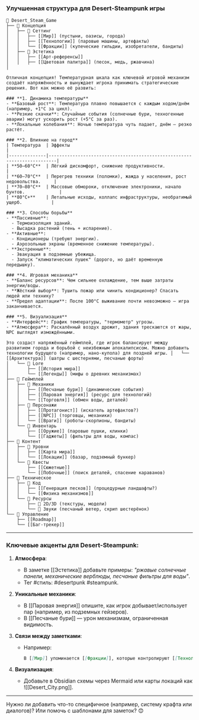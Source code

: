 ### **Улучшенная структура для Desert-Steampunk игры**
```
📁 Desert_Steam_Game  
├── 📁 Концепция  
│   ├── 📁 Сеттинг  
│   │   ├── [[Мир]] (пустыни, оазисы, города)  
│   │   ├── [[Технологии]] (паровые машины, артефакты)  
│   │   └── [[Фракции]] (купеческие гильдии, изобретатели, бандиты)  
│   ├── 📁 Эстетика  
│   │   ├── [[Арт-референсы]]  
│   │   ├── [[Цветовая палитра]] (песок, медь, ржавчина)  
│  

Отличная концепция! Температурная шкала как ключевой игровой механизм создаёт напряжённость и вынуждает игрока принимать стратегические решения. Вот как можно её развить:  

### **1. Динамика температуры**  
- **Базовый рост**: Температура плавно повышается с каждым ходом/днём (например, +1°C за цикл).  
- **Резкие скачки**: Случайные события (солнечные бури, техногенные аварии) могут ускорить рост (+5°C за раз).  
- **Локальные колебания**: Ночью температура чуть падает, днём — резко растёт.  

### **2. Влияние на город**  
| Температура  | Эффекты                                                                 |
|--------------|-------------------------------------------------------------------------|
| **50–60°C**  | Лёгкий дискомфорт, снижение продуктивности.                            |
| **60–70°C**  | Перегрев техники (поломки), жажда у населения, рост недовольства.     |
| **70–80°C**  | Массовые обмороки, отключение электроники, начало бунтов.             |
| **80°C+**    | Летальные исходы, коллапс инфраструктуры, необратимый ущерб.           |

### **3. Способы борьбы**  
- **Пассивные**:  
  - Термоизоляция зданий.  
  - Высадка растений (тень + испарение).  
- **Активные**:  
  - Кондиционеры (требуют энергии).  
  - Аэрозольные экраны (временное снижение температуры).  
- **Экстренные**:  
  - Эвакуация в подземные убежища.  
  - Запуск "климатических пушек" (дорого, но даёт временную передышку).  

### **4. Игровая механика**  
- **Баланс ресурсов**: Чем сильнее охлаждение, тем выше затраты энергии/воды.  
- **Жёсткий выбор**: Тушить пожар или чинить кондиционер? Спасать людей или технику?  
- **Предел адаптации**: После 100°C выживание почти невозможно — игра заканчивается.  

### **5. Визуализация**  
- **Интерфейс**: График температуры, "термометр" угрозы.  
- **Атмосфера**: Раскалённый воздух дрожит, здания трескаются от жары, NPC выглядят измождёнными.  

Это создаст напряжённый геймплей, где игрок балансирует между развитием города и борьбой с неизбежным апокалипсисом. Можно добавить технологии будущего (например, нано-купола) для поздней игры. │   └── [[Архитектура]] (шатры с шестернями, песчаные форты)  
│   └── 📁 Lore  
│       ├── [[История мира]]  
│       └── [[Легенды]] (мифы о древних механизмах)  
├── 📁 Геймплей  
│   ├── 📁 Механики  
│   │   ├── [[Песчаные бури]] (динамические события)  
│   │   ├── [[Паровая энергия]] (ресурс для технологий)  
│   │   └── [[Торговля]] (обмен воды, деталей)  
│   ├── 📁 Персонажи  
│   │   ├── [[Протагонист]] (искатель артефактов?)  
│   │   ├── [[NPC]] (торговцы, механики)  
│   │   └── [[Враги]] (роботы-скорпионы, бандиты)  
│   └── 📁 Инвентарь  
│       ├── [[Оружие]] (паровые пушки, клинки)  
│       └── [[Гаджеты]] (фильтры для воды, компас)  
├── 📁 Контент  
│   ├── 📁 Уровни  
│   │   ├── [[Карта мира]]  
│   │   └── [[Локации]] (базар, подземный бункер)  
│   └── 📁 Квесты  
│       ├── [[Сюжетные]]  
│       └── [[Побочные]] (поиск деталей, спасение караванов)  
├── 📁 Техническое  
│   ├── 📁 Код  
│   │   ├── [[Генерация песков]] (процедурные ландшафты?)  
│   │   └── [[Физика механизмов]]  
│   └── 📁 Ресурсы  
│       ├── 📁 2D/3D (текстуры, модели)  
│       └── 📁 Звуки (песчаный ветер, скрип шестерёнок)  
└── 📁 Управление  
    ├── [[Roadmap]]  
    └── [[Баг-трекер]]  
```

---

### **Ключевые акценты для Desert-Steampunk**:
1. **Атмосфера**:  
   - В заметке [[Эстетика]] добавьте примеры: *"ржавые солнечные панели, механические верблюды, песчаные фильтры для воды"*.  
   - Тег #стиль: #desertpunk #steampunk.

2. **Уникальные механики**:  
   - В [[Паровая энергия]] опишите, как игрок добывает/использует пар (например, из подземных гейзеров).  
   - В [[Песчаные бури]] — урон механизмам, ограниченная видимость.

3. **Связи между заметками**:  
   - Например:  
     ```markdown
     В [[Мир]] упоминается [[Фракции]], которые контролируют [[Технологии]].  
     ```  

4. **Визуализация**:  
   - Добавьте в Obsidian схемы через Mermaid или карты локаций как ![[Desert_City.png]].

---

Нужно ли добавить что-то специфичное (например, систему крафта или диалогов)? Или помочь с шаблонами для заметок? 😊